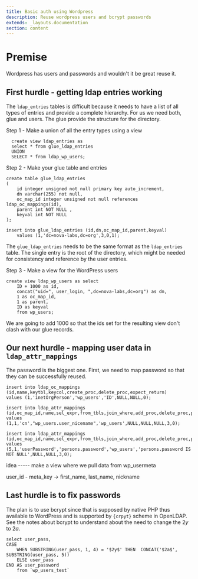 ```yaml
---
title: Basic auth using Wordpress
description: Reuse wordpress users and bcrypt passwords
extends: _layouts.documentation
section: content
---
```


# Premise 

Wordpress has users and passwords and wouldn't it be great reuse it.  



## First hurdle - getting ldap entries working
 
The `ldap_entries` tables is difficult because it needs to have a list of all types of entries and provide a complete hierarchy. For us we need both, glue and users.  The glue provide the structure for the directory.  


Step 1 - Make a union of all the entry types using a view

```
  create view ldap_entries as 
  select * from glue_ldap_entries
  UNION
  SELECT * from ldap_wp_users;
```

Step 2 - Make your glue table and entries

```
create table glue_ldap_entries
(
    id integer unsigned not null primary key auto_increment,
    dn varchar(255) not null,
    oc_map_id integer unsigned not null references ldap_oc_mappings(id),
    parent int NOT NULL ,
    keyval int NOT NULL 
);
  
insert into glue_ldap_entries (id,dn,oc_map_id,parent,keyval)
    values (1,'dc=nova-labs,dc=org',3,0,1);
```

The `glue_ldap_entries` needs to be the same format as the `ldap_entries` table.  The single entry is the root of the directory, which might be needed for consistency and reference by the user entries.

Step 3 - Make a view for the WordPress users 

```
create view ldap_wp_users as select 
	ID + 1000 as id,
	concat("uid=", user_login, ",dc=nova-labs,dc=org") as dn,
	1 as oc_map_id,
	1 as parent,
	ID as keyval
	from wp_users;
```

We are going to add 1000 so that the ids set for the resulting view don't clash with our glue records.  


## Our next hurdle - mapping user data in `ldap_attr_mappings`

The password is the biggest one.  First, we need to map password so that they can be successfully reused.  

```
insert into ldap_oc_mappings (id,name,keytbl,keycol,create_proc,delete_proc,expect_return)
values (1,'inetOrgPerson','wp_users','ID',NULL,NULL,0);
```


```
insert into ldap_attr_mappings (id,oc_map_id,name,sel_expr,from_tbls,join_where,add_proc,delete_proc,param_order,expect_return)
values (1,1,'cn',"wp_users.user_nicename",'wp_users',NULL,NULL,NULL,3,0);

insert into ldap_attr_mappings (id,oc_map_id,name,sel_expr,from_tbls,join_where,add_proc,delete_proc,param_order,expect_return)
values (5,1,'userPassword','persons.password','wp_users','persons.password IS NOT NULL',NULL,NULL,3,0);
```
idea ----- make a view where we pull data from wp_usermeta

user_id - meta_key  -> first_name, last_name, nickname


## Last hurdle is to fix passwords

The plan is to use bcrypt since that is supposed by native PHP thus available to WordPress and is supported by `{crpyt}` scheme in OpenLDAP.  See the notes about bcrypt to understand about the need to change the $2y$ to $2a$.

```
select user_pass,
CASE
    WHEN SUBSTRING(user_pass, 1, 4) = '$2y$' THEN  CONCAT('$2a$', SUBSTRING(user_pass, 5))
    ELSE user_pass
END AS user_password
	from `wp_users_test`
```
